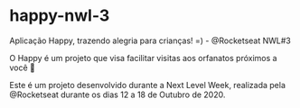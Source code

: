 # happy-nwl-3
Aplicação Happy, trazendo alegria para crianças! =) - @Rocketseat NWL#3

O Happy é um projeto que visa facilitar visitas aos orfanatos próximos a você 💜

Este é um projeto desenvolvido durante a Next Level Week, realizada pela @Rocketseat durante os dias 12 a 18 de Outubro de 2020.
